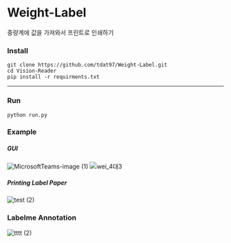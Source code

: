 # Weight-Label

중량계에 값을 가져와서 프린트로 인쇄하기

### Install

```
git clone https://github.com/tdat97/Weight-Label.git
cd Vision-Reader
pip install -r requirments.txt
```

---

### Run

```
python run.py
```

### Example

##### GUI
![MicrosoftTeams-image (1)](https://github.com/tdat97/Weight-Label/assets/48349693/ab4ed20f-3ff8-4c79-ac43-bd2c2402a601)
![wei_4대3](https://github.com/tdat97/Weight-Label/assets/48349693/7816499d-9d7c-496f-91c2-12973ab3e40b)

##### Printing Label Paper
![test (2)](https://github.com/tdat97/Weight-Label/assets/48349693/ac704f45-60be-49a2-b9ff-caeb28d6b8e0)

### Labelme Annotation
![tttt (2)](https://github.com/tdat97/Weight-Label/assets/48349693/e41f5bd9-24b9-4b75-aef3-72962f1f5728)
